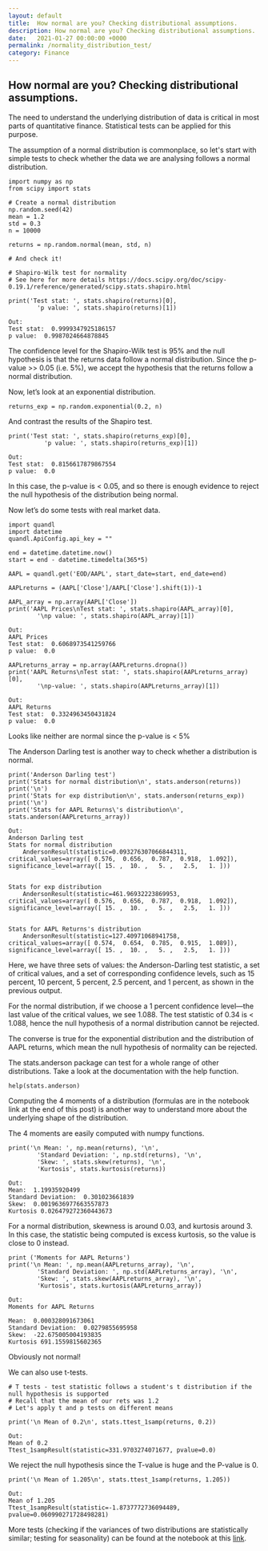 ```yaml
---
layout: default
title:  How normal are you? Checking distributional assumptions.
description: How normal are you? Checking distributional assumptions.
date:   2021-01-27 00:00:00 +0000
permalink: /normality_distribution_test/
category: Finance
---
```

## How normal are you? Checking distributional assumptions.

The need to understand the underlying distribution of data is critical in most parts of quantitative finance. Statistical tests can be applied for this purpose. 

The assumption of a normal distribution is commonplace, so let's start with simple tests to check whether the data we are analysing follows a normal distribution.
```
import numpy as np
from scipy import stats

# Create a normal distribution
np.random.seed(42)
mean = 1.2
std = 0.3
n = 10000

returns = np.random.normal(mean, std, n)

# And check it!

# Shapiro-Wilk test for normality
# See here for more details https://docs.scipy.org/doc/scipy-0.19.1/reference/generated/scipy.stats.shapiro.html

print('Test stat: ', stats.shapiro(returns)[0], 
		'p value: ', stats.shapiro(returns)[1])

Out:
Test stat:  0.9999347925186157 
p value:  0.9987024664878845
```

The confidence level for the Shapiro-Wilk test is 95% and the null hypothesis is that the returns data follow a normal distribution. Since the p-value \>\> 0.05 (i.e. 5%), we accept the hypothesis that the returns follow a normal distribution.

Now, let’s look at an exponential distribution.
```
returns_exp = np.random.exponential(0.2, n)
```

And contrast the results of the Shapiro test.
```
print('Test stat: ', stats.shapiro(returns_exp)[0], 
	      'p value: ', stats.shapiro(returns_exp)[1])

Out:
Test stat:  0.8156617879867554 
p value:  0.0
```

In this case, the p-value is \< 0.05, and so there is enough evidence to reject the null hypothesis of the distribution being normal.

Now let’s do some tests with real market data.
```
import quandl
import datetime
quandl.ApiConfig.api_key = ""

end = datetime.datetime.now()
start = end - datetime.timedelta(365*5)

AAPL = quandl.get('EOD/AAPL', start_date=start, end_date=end)

AAPLreturns = (AAPL['Close']/AAPL['Close'].shift(1))-1

AAPL_array = np.array(AAPL['Close'])
print('AAPL Prices\nTest stat: ', stats.shapiro(AAPL_array)[0], 
		'\np value: ', stats.shapiro(AAPL_array)[1])

Out:
AAPL Prices
Test stat:  0.6068973541259766 
p value:  0.0

AAPLreturns_array = np.array(AAPLreturns.dropna())
print('AAPL Returns\nTest stat: ', stats.shapiro(AAPLreturns_array)[0], 
		'\np-value: ', stats.shapiro(AAPLreturns_array)[1])

Out:
AAPL Returns
Test stat:  0.3324963450431824 
p value:  0.0
```

Looks like neither are normal since the p-value is \< 5%

The Anderson Darling test is another way to check whether a distribution is normal.
```
print('Anderson Darling test')
print('Stats for normal distribution\n', stats.anderson(returns))
print('\n')
print('Stats for exp distribution\n', stats.anderson(returns_exp))
print('\n')
print('Stats for AAPL Returns\'s distribution\n', stats.anderson(AAPLreturns_array))

Out:
Anderson Darling test
Stats for normal distribution
	AndersonResult(statistic=0.093276307066844311, critical_values=array([ 0.576,  0.656,  0.787,  0.918,  1.092]), significance_level=array([ 15. ,  10. ,   5. ,   2.5,   1. ]))


Stats for exp distribution
	AndersonResult(statistic=461.96932223869953, critical_values=array([ 0.576,  0.656,  0.787,  0.918,  1.092]), significance_level=array([ 15. ,  10. ,   5. ,   2.5,   1. ]))


Stats for AAPL Returns's distribution
	AndersonResult(statistic=127.40971068941758, critical_values=array([ 0.574,  0.654,  0.785,  0.915,  1.089]), significance_level=array([ 15. ,  10. ,   5. ,   2.5,   1. ]))
```

Here, we have three sets of values: the Anderson-Darling test statistic, a set of critical values, and a set of corresponding confidence levels, such as 15 percent, 10 percent, 5 percent, 2.5 percent, and 1 percent, as shown in the previous output.

For the normal distribution, if we choose a 1 percent confidence level—the last value of the critical values, we see 1.088. The test statistic of 0.34 is \< 1.088, hence the null hypothesis of a normal distribution cannot be rejected.

The converse is true for the exponential distribution and the distribution of AAPL returns, which mean the null hypothesis of normality can be rejected.

The stats.anderson package can test for a whole range of other distributions. Take a look at the documentation with the help function.
```
help(stats.anderson)
```

Computing the 4 moments of a distribution (formulas are in the notebook link at the end of this post) is another way to understand more about the underlying shape of the distribution.

The 4 moments are easily computed with numpy functions.
```
print('\n Mean: ', np.mean(returns), '\n',
		'Standard Deviation: ', np.std(returns), '\n',
		'Skew: ', stats.skew(returns), '\n',
		'Kurtosis', stats.kurtosis(returns))

Out:
Mean:  1.19935920499 
Standard Deviation:  0.301023661839 
Skew:  0.0019636977663557873 
Kurtosis 0.026479272360443673
```

For a normal distribution, skewness is around 0.03, and kurtosis around 3. In this case, the statistic being computed is excess kurtosis, so the value is close to 0 instead.
```
print ('Moments for AAPL Returns')
print('\n Mean: ', np.mean(AAPLreturns_array), '\n',
		'Standard Deviation: ', np.std(AAPLreturns_array), '\n',
		'Skew: ', stats.skew(AAPLreturns_array), '\n',
		'Kurtosis', stats.kurtosis(AAPLreturns_array))

Out:
Moments for AAPL Returns

Mean:  0.000328091673061 
Standard Deviation:  0.0279855695958 
Skew:  -22.675005004193835 
Kurtosis 691.1559815602365

```

Obviously not normal!

We can also use t-tests.
```
# T tests - test statistic follows a student's t distribution if the null hypothesis is supported
# Recall that the mean of our rets was 1.2
# Let's apply t and p tests on different means

print('\n Mean of 0.2\n', stats.ttest_1samp(returns, 0.2))

Out:
Mean of 0.2
Ttest_1sampResult(statistic=331.9703274071677, pvalue=0.0)
```

We reject the null hypothesis since the T-value is huge and the P-value is 0.
```
print('\n Mean of 1.205\n', stats.ttest_1samp(returns, 1.205))

Out:
Mean of 1.205
Ttest_1sampResult(statistic=-1.8737772736094489, pvalue=0.060990271728498281)
```

More tests (checking if the variances of two distributions are statistically similar; testing for seasonality) can be found at the notebook at this [link][1].

[1]:	https://github.com/playgrdstar/distributional_tests/blob/master/Testing%20Distributions.ipynb